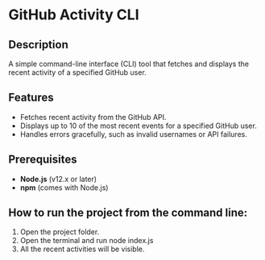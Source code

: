 # GitHub Activity CLI

## Description

A simple command-line interface (CLI) tool that fetches and displays the recent activity of a specified GitHub user.

## Features

- Fetches recent activity from the GitHub API.
- Displays up to 10 of the most recent events for a specified GitHub user.
- Handles errors gracefully, such as invalid usernames or API failures.

## Prerequisites

- **Node.js** (v12.x or later)
- **npm** (comes with Node.js)

## How to run the project from the command line:
1. Open the project folder.
2. Open the terminal and run node index.js <repo-name>
3. All the recent activities will be visible.

